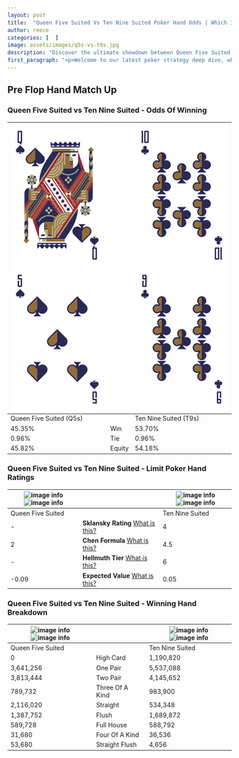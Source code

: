 ```yaml
---
layout: post
title:  "Queen Five Suited Vs Ten Nine Suited Poker Hand Odds | Which Is The Better Hand In Poker? A Complete Guide"
author: reece
categories: [  ]
image: assets/images/q5s-vs-t9s.jpg
description: "Discover the ultimate showdown between Queen Five Suited and Ten Nine Suited in poker! Uncover the odds, strategies, and scenarios where one hand triumphs over the other. Get ready to up your poker game with this thrilling analysis."
first_paragraph: "<p>Welcome to our latest poker strategy deep dive, where we're pitting two distinct hands against each other in a high-stakes showdown: Queen Five Suited vs Ten Nine Suited.</p><p>In the dynamic world of poker, every decision counts, and knowing which hand holds the upper hand is key to your success at the table.</p><p>In this article, we'll dissect these two hands, explore the scenarios where one dominates the other, and equip you with the knowledge to make strategic choices that can tip the odds in your favor.</p><p>Get ready to unravel the intriguing dynamics of these poker hands and elevate your game to new heights.</p>"
---
```




[comment]: # (sp0)

## Pre Flop Hand Match Up

<div class="table hand-ratings" markdown="1"> 



### Queen Five Suited vs Ten Nine Suited - Odds Of Winning


    
| ![image info](assets/images/hand1/q.png) ![image info](assets/images/hand1/5.png) |  | ![image info](assets/images/hand2/t.png) ![image info](assets/images/hand2/9.png) |
| -------- | -------- | -------- |
| Queen Five Suited (Q5s) |  | Ten Nine Suited (T9s) |
| 45.35% | Win | 53.70% |
| 0.96% | Tie | 0.96% |
| 45.82% | Equity | 54.18% |




[comment]: # (sp1)



### Queen Five Suited vs Ten Nine Suited - Limit Poker Hand Ratings


    
| ![image info](https://www.riverpairs.com/assets/images/hand1/q.png) ![image info](https://www.riverpairs.com/assets/images/hand1/5.png) |  | ![image info](https://www.riverpairs.com/assets/images/hand2/t.png) ![image info](https://www.riverpairs.com/assets/images/hand2/9.png) |
| -------- | -------- | -------- |
| Queen Five Suited |  | Ten Nine Suited |
| - | **Sklansky Rating** [What is this?](/sklansky-rating-explained) | 4 |
| 2 | **Chen Formula** [What is this?](/chen-formula-explained) | 4.5 |
| - | **Hellmuth Tier** [What is this?](/Hellmuth-tier-explained) | 6 |
| -0.09 | **Expected Value** [What is this?](/expected-value-explained) | 0.05 |




[comment]: # (sp2)



### Queen Five Suited vs Ten Nine Suited - Winning Hand Breakdown


    
| ![image info](https://www.riverpairs.com/assets/images/hand1/q.png) ![image info](https://www.riverpairs.com/assets/images/hand1/5.png) |  | ![image info](https://www.riverpairs.com/assets/images/hand2/t.png) ![image info](https://www.riverpairs.com/assets/images/hand2/9.png) |
| -------- | -------- | -------- |
| Queen Five Suited |  | Ten Nine Suited |
| 0 | High Card | 1,190,820 |
| 3,641,256 | One Pair | 5,537,088 |
| 3,813,444 | Two Pair | 4,145,652 |
| 789,732 | Three Of A Kind | 983,900 |
| 2,116,020 | Straight | 534,348 |
| 1,387,752 | Flush | 1,689,872 |
| 589,728 | Full House | 588,792 |
| 31,680 | Four Of A Kind | 36,536 |
| 53,680 | Straight Flush | 4,656 |




[comment]: # (sp3)



</div>

[comment]: # (sp4)



[comment]: # (sp5)

